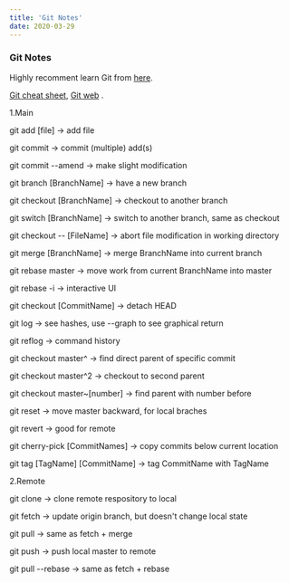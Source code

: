 ```yaml
---
title: 'Git Notes'
date: 2020-03-29
---
```



### Git Notes

Highly recomment learn Git from [here](https://learngitbranching.js.org). 

[Git cheat sheet](https://gitee.com/liaoxuefeng/learn-java/raw/master/teach/git-cheatsheet.pdf), [Git web](https://git-scm.com) . 



1.Main

git add [file] -> add file

git commit -> commit (multiple) add(s) 

git commit --amend -> make slight modification

git branch [BranchName] -> have a new branch

git checkout [BranchName] -> checkout to another branch

git switch [BranchName] -> switch to another branch, same as checkout

git checkout -- [FileName] -> abort file modification in working directory

git merge [BranchName] -> merge BranchName into current branch

git rebase master -> move work from current BranchName into master

git rebase -i -> interactive UI 

git checkout [CommitName] -> detach HEAD

git log -> see hashes, use --graph to see graphical return 

git reflog -> command history

git checkout master^ -> find direct parent of specific commit

git checkout master^2 -> checkout to second parent

git checkout master~[number] -> find parent with number before

git reset -> move master backward, for local braches

git revert -> good for remote 

git cherry-pick [CommitNames] -> copy commits below current location

git tag [TagName] [CommitName] -> tag CommitName with TagName



2.Remote

git clone -> clone remote respository to local

git fetch -> update origin branch, but doesn't change local state

git pull -> same as fetch + merge

git push -> push local master to remote

git pull --rebase -> same as fetch + rebase

